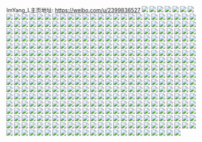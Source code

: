 ImYang_L主页地址: https://weibo.com/u/2399836527 
![](https://wx4.sinaimg.cn/mw2000/8f0a996fgy1h9052k92faj213u0tu7bb.jpg) 
![](https://wx4.sinaimg.cn/mw2000/8f0a996fgy1h9052ayyo0j20u0140dnw.jpg) 
![](https://wx4.sinaimg.cn/mw2000/8f0a996fgy1h90529smpyj21400u07a4.jpg) 
![](https://wx4.sinaimg.cn/mw2000/8f0a996fgy1h88ao5pq29j21400u0k0v.jpg) 
![](https://wx4.sinaimg.cn/mw2000/8f0a996fgy1h88ao5012tj213u0tu16w.jpg) 
![](https://wx4.sinaimg.cn/mw2000/8f0a996fgy1h88ao66exwj20tu13ujyz.jpg) 
![](https://wx4.sinaimg.cn/mw2000/8f0a996fgy1h88ao6vhqxj213u0tu7bd.jpg) 
![](https://wx4.sinaimg.cn/mw2000/8f0a996fgy1h88ao7cd59j213u0tudql.jpg) 
![](https://wx4.sinaimg.cn/mw2000/8f0a996fgy1h88ao7wmb7j213u0tutfv.jpg) 
![](https://wx4.sinaimg.cn/mw2000/8f0a996fly1h80g66e2hgj22c02c0kjn.jpg) 
![](https://wx4.sinaimg.cn/mw2000/8f0a996fly1h80g67iiqlj21s81c6h65.jpg) 
![](https://wx4.sinaimg.cn/mw2000/8f0a996fly1h80g67398kj22c02c0kjl.jpg) 
![](https://wx4.sinaimg.cn/mw2000/8f0a996fly1h80g69qwvej22c0340b2b.jpg) 
![](https://wx4.sinaimg.cn/mw2000/8f0a996fly1h80g64ebb4j21kw1kw7wh.jpg) 
![](https://wx4.sinaimg.cn/mw2000/8f0a996fly1h80g68nd27j23402c0u0z.jpg) 
![](https://wx4.sinaimg.cn/mw2000/8f0a996fly1h80g6a5im6j213u0tu44z.jpg) 
![](https://wx4.sinaimg.cn/mw2000/8f0a996fly1h80g658g4xj22c02c01kz.jpg) 
![](https://wx4.sinaimg.cn/mw2000/8f0a996fly1h80g63q7qij23402c01ky.jpg) 
![](https://wx4.sinaimg.cn/mw2000/8f0a996fly1h7puyuo7yej215o0rsgu7.jpg) 
![](https://wx4.sinaimg.cn/mw2000/8f0a996fgy1h6mg7sv7jjj20tu13ugru.jpg) 
![](https://wx4.sinaimg.cn/mw2000/8f0a996fgy1h6mg7vat7yj20u00u0q59.jpg) 
![](https://wx4.sinaimg.cn/mw2000/8f0a996fgy1h6mg7tv02mj213u0tun1r.jpg) 
![](https://wx4.sinaimg.cn/mw2000/8f0a996fgy1h6mg7wk6dgj213u0tu7e4.jpg) 
![](https://wx4.sinaimg.cn/mw2000/8f0a996fgy1h6mg7rvvqdj20u00u0447.jpg) 
![](https://wx4.sinaimg.cn/mw2000/8f0a996fgy1h6mg7xh0lxj21400u0ah1.jpg) 
![](https://wx4.sinaimg.cn/mw2000/8f0a996fgy1h6mg7ufv75j20u01sxgot.jpg) 
![](https://wx4.sinaimg.cn/mw2000/8f0a996fgy1h6mg7yg4vgj21400u07am.jpg) 
![](https://wx4.sinaimg.cn/mw2000/8f0a996fgy1h6mg7zh314j20u01sxq7m.jpg) 
![](https://wx4.sinaimg.cn/mw2000/8f0a996fly1h6axxq9xs9j225n288qv5.jpg) 
![](https://wx4.sinaimg.cn/mw2000/8f0a996fly1h6axxsymrlj20wi1yckbj.jpg) 
![](https://wx4.sinaimg.cn/mw2000/8f0a996fly1h6axxsc9lqj228u28u4qr.jpg) 
![](https://wx4.sinaimg.cn/mw2000/8f0a996fly1h61adesf61j22n31zbqv5.jpg) 
![](https://wx4.sinaimg.cn/mw2000/8f0a996fly1h5vzezlw0aj230x20tx6p.jpg) 
![](https://wx4.sinaimg.cn/mw2000/8f0a996fly1h5vzf2hk0vj20tu13u7ay.jpg) 
![](https://wx4.sinaimg.cn/mw2000/8f0a996fly1h5vzf4oj45j23402c07wi.jpg) 
![](https://wx4.sinaimg.cn/mw2000/8f0a996fly1h5vzeyj17oj23402c07wi.jpg) 
![](https://wx4.sinaimg.cn/mw2000/8f0a996fly1h5vzf211c4j228m298u10.jpg) 
![](https://wx4.sinaimg.cn/mw2000/8f0a996fly1h5vzf3mi1uj23402c07wj.jpg) 
![](https://wx4.sinaimg.cn/mw2000/8f0a996fly1h5l69uogv9j20sd183jzi.jpg) 
![](https://wx4.sinaimg.cn/mw2000/8f0a996fly1h5l69wjx98j23402c0e82.jpg) 
![](https://wx4.sinaimg.cn/mw2000/8f0a996fly1h5l69v3uy2j20zk1be14t.jpg) 
![](https://wx4.sinaimg.cn/mw2000/8f0a996fly1h5l69u7j0lj21o92q9b2a.jpg) 
![](https://wx4.sinaimg.cn/mw2000/8f0a996fly1h5bbs0pm8qj23402c04qq.jpg) 
![](https://wx4.sinaimg.cn/mw2000/8f0a996fly1h5bbrzai3jj23402c0npe.jpg) 
![](https://wx4.sinaimg.cn/mw2000/8f0a996fly1h5bbrwtai2j22nh27ynpf.jpg) 
![](https://wx4.sinaimg.cn/mw2000/8f0a996fly1h5bbrxuc7kj22c02c01ky.jpg) 
![](https://wx4.sinaimg.cn/mw2000/8f0a996fly1h4rizrsdtuj22c02c0e81.jpg) 
![](https://wx4.sinaimg.cn/mw2000/8f0a996fly1h4rizssp3yj22c02c0qv5.jpg) 
![](https://wx4.sinaimg.cn/mw2000/8f0a996fgy1h3aaipievpj20u00u0q7o.jpg) 
![](https://wx4.sinaimg.cn/mw2000/8f0a996fgy1h3aaiqrue4j21400u0tgr.jpg) 
![](https://wx4.sinaimg.cn/mw2000/8f0a996fgy1h3aaiod5zjj20u00u0gqd.jpg) 
![](https://wx4.sinaimg.cn/mw2000/8f0a996fgy1h2zeal5s2pj21400u0q91.jpg) 
![](https://wx4.sinaimg.cn/mw2000/8f0a996fgy1h2zeam5hycj21400u0ah3.jpg) 
![](https://wx4.sinaimg.cn/mw2000/8f0a996fgy1h2zeak52mnj20u00u0jvj.jpg) 
![](https://wx4.sinaimg.cn/mw2000/8f0a996fly1h1vl1sxwtgj23402c0hdv.jpg) 
![](https://wx4.sinaimg.cn/mw2000/8f0a996fly1h1vl1v7hnjj23402c01kz.jpg) 
![](https://wx4.sinaimg.cn/mw2000/8f0a996fly1h1vl1wnb89j23402c0hdu.jpg) 
![](https://wx4.sinaimg.cn/mw2000/8f0a996fly1h1vl1q7w39j22202qp7wj.jpg) 
![](https://wx4.sinaimg.cn/mw2000/8f0a996fly1h1vl1r1ch6j20u00u0n4v.jpg) 
![](https://wx4.sinaimg.cn/mw2000/8f0a996fly1h1vl1ntmm6j22c02rh000.jpg) 
![](https://wx4.sinaimg.cn/mw2000/8f0a996fly1h1vl1y2lnkj22xe272hdv.jpg) 
![](https://wx4.sinaimg.cn/mw2000/8f0a996fly1h1vl21hjglj23402c0x6q.jpg) 
![](https://wx4.sinaimg.cn/mw2000/8f0a996fly1h1vl1zpayvj23402c0x6p.jpg) 
![](https://wx4.sinaimg.cn/mw2000/8f0a996fgy1h1ta9ry3kjj21400u0gqw.jpg) 
![](https://wx4.sinaimg.cn/mw2000/8f0a996fgy1h1ta9pdja6j20u014owqh.jpg) 
![](https://wx4.sinaimg.cn/mw2000/8f0a996fgy1h1ta9qyx0ij20u014k137.jpg) 
![](https://wx4.sinaimg.cn/mw2000/8f0a996fgy1h1ta9sy1t8j21400u010v.jpg) 
![](https://wx4.sinaimg.cn/mw2000/8f0a996fgy1h1ta9nfchvj21410u0dmx.jpg) 
![](https://wx4.sinaimg.cn/mw2000/8f0a996fgy1h1ta9uesfbj21400u011p.jpg) 
![](https://wx4.sinaimg.cn/mw2000/8f0a996fly1h1okj9dx98j23402c07wj.jpg) 
![](https://wx4.sinaimg.cn/mw2000/8f0a996fly1h1okjd4d7kj21o01o0e82.jpg) 
![](https://wx4.sinaimg.cn/mw2000/8f0a996fly1h1okjalgktj213u0tu14h.jpg) 
![](https://wx4.sinaimg.cn/mw2000/8f0a996fly1h1bwdg27jvj22c02c0npd.jpg) 
![](https://wx4.sinaimg.cn/mw2000/8f0a996fly1h1bwdbrjkjj23402c0b2b.jpg) 
![](https://wx4.sinaimg.cn/mw2000/8f0a996fly1h1bwddif05j21o01o01ky.jpg) 
![](https://wx4.sinaimg.cn/mw2000/8f0a996fly1h1bwdeq4pzj22c02c0x6p.jpg) 
![](https://wx4.sinaimg.cn/mw2000/8f0a996fly1h1bwdh5brej21o01o0u0x.jpg) 
![](https://wx4.sinaimg.cn/mw2000/8f0a996fly1h1bwdi81pyj23402c0npd.jpg) 
![](https://wx4.sinaimg.cn/mw2000/8f0a996fly1h0nkntac5uj21w01w04qq.jpg) 
![](https://wx4.sinaimg.cn/mw2000/8f0a996fly1h0nknm20jaj22c0340hdv.jpg) 
![](https://wx4.sinaimg.cn/mw2000/8f0a996fly1h0nknmxihqj20xi0p4qfh.jpg) 
![](https://wx4.sinaimg.cn/mw2000/8f0a996fly1h0nknroqevj21w01w04qq.jpg) 
![](https://wx4.sinaimg.cn/mw2000/8f0a996fly1h0nknonw3uj21w01w0hdu.jpg) 
![](https://wx4.sinaimg.cn/mw2000/8f0a996fly1h0nknipheaj20tu0tutg7.jpg) 
![](https://wx4.sinaimg.cn/mw2000/8f0a996fly1h0nknjuc6bj20zg1ban90.jpg) 
![](https://wx4.sinaimg.cn/mw2000/8f0a996fly1h0nkns2kw2j21941947h7.jpg) 
![](https://wx4.sinaimg.cn/mw2000/8f0a996fly1h0nknuqnnlj22c02c01kz.jpg) 
![](https://wx4.sinaimg.cn/mw2000/8f0a996fgy1gzpo0sbtdnj20u00u0jxr.jpg) 
![](https://wx4.sinaimg.cn/mw2000/8f0a996fly1gxxhggir9kj21w01w0x6p.jpg) 
![](https://wx4.sinaimg.cn/mw2000/8f0a996fly1gxxhhrxvx9j20sm0smtmx.jpg) 
![](https://wx4.sinaimg.cn/mw2000/8f0a996fly1gxxhgs6kbfj219t13xqh0.jpg) 
![](https://wx4.sinaimg.cn/mw2000/8f0a996fly1gxxhhifpk6j213u0tuwrw.jpg) 
![](https://wx4.sinaimg.cn/mw2000/8f0a996fly1gxsntwyf4ij20n01ds1hb.jpg) 
![](https://wx4.sinaimg.cn/mw2000/8f0a996fly1gxsntxoc7nj20n01ds7nn.jpg) 
![](https://wx4.sinaimg.cn/mw2000/8f0a996fly1gxsntw0m3vj20n01ds1ic.jpg) 
![](https://wx4.sinaimg.cn/mw2000/8f0a996fly1gx3eqbg8jrj222h22h7wh.jpg) 
![](https://wx4.sinaimg.cn/mw2000/8f0a996fly1gx3eqev5u8j20wi1ycawe.jpg) 
![](https://wx4.sinaimg.cn/mw2000/8f0a996fly1gx3eqfk8g3j21hc0u0gx8.jpg) 
![](https://wx4.sinaimg.cn/mw2000/8f0a996fgy1gwfzc69lg5j23402c0b2b.jpg) 
![](https://wx4.sinaimg.cn/mw2000/8f0a996fgy1gwfzbwjamdj22c02c0npe.jpg) 
![](https://wx4.sinaimg.cn/mw2000/8f0a996fgy1gwfzbv792kj213u0tungc.jpg) 
![](https://wx4.sinaimg.cn/mw2000/8f0a996fgy1gwfzc0ki9jj23402c01l0.jpg) 
![](https://wx4.sinaimg.cn/mw2000/8f0a996fgy1gwfzc3hfhfj23402c0npg.jpg) 
![](https://wx4.sinaimg.cn/mw2000/8f0a996fgy1gwfzc1304ej20zg0zgzot.jpg) 
![](https://wx4.sinaimg.cn/mw2000/8f0a996fgy1gwfzbt1js1j22c02c07wi.jpg) 
![](https://wx4.sinaimg.cn/mw2000/8f0a996fgy1gwfzc7xzvrj21ri1rib29.jpg) 
![](https://wx4.sinaimg.cn/mw2000/8f0a996fgy1gwfzbybf2rj22c02c0x6p.jpg) 
![](https://wx4.sinaimg.cn/mw2000/8f0a996fly1gw18zftpmmj21400u043p.jpg) 
![](https://wx4.sinaimg.cn/mw2000/8f0a996fly1gw18zfcsywj20u00u0jwu.jpg) 
![](https://wx4.sinaimg.cn/mw2000/8f0a996fly1gw18zgf6p0j21400u0ahy.jpg) 
![](https://wx4.sinaimg.cn/mw2000/8f0a996fgy1gvzyy4pb8ej20u00u0gr6.jpg) 
![](https://wx4.sinaimg.cn/mw2000/8f0a996fgy1gvzyy5dbkwj20u00u07ac.jpg) 
![](https://wx4.sinaimg.cn/mw2000/8f0a996fgy1gvzyy612axj20u00u0gsu.jpg) 
![](https://wx4.sinaimg.cn/mw2000/8f0a996fgy1gvzyy418qaj20u00u0afr.jpg) 
![](https://wx4.sinaimg.cn/mw2000/8f0a996fgy1gvt2j6khqlj21w01w0b2a.jpg) 
![](https://wx4.sinaimg.cn/mw2000/8f0a996fgy1gvt2j5p6auj21w01w0u0y.jpg) 
![](https://wx4.sinaimg.cn/mw2000/8f0a996fgy1gvt2j77359j21iv1iv7wh.jpg) 
![](https://wx4.sinaimg.cn/mw2000/002Cpt6Lgy1gvkw7icub0j61o01o0b2902.jpg) 
![](https://wx4.sinaimg.cn/mw2000/002Cpt6Lgy1gvkw7gmf9mj60u00u4dh402.jpg) 
![](https://wx4.sinaimg.cn/mw2000/002Cpt6Lgy1gut1c6x0u0j60u00u0ae802.jpg) 
![](https://wx4.sinaimg.cn/mw2000/8f0a996fly1gq5fknz1m3j21hc0u0155.jpg) 
![](https://wx4.sinaimg.cn/mw2000/8f0a996fly1gq5fkmnw7kj21400u00y9.jpg) 
![](https://wx4.sinaimg.cn/mw2000/8f0a996fly1gq5fkphu1mj21400u0n8c.jpg) 
![](https://wx4.sinaimg.cn/mw2000/8f0a996fly1gq5fkswfh5j20u00u011s.jpg) 
![](https://wx4.sinaimg.cn/mw2000/8f0a996fly1gq5fkroelyj20u00u0qej.jpg) 
![](https://wx4.sinaimg.cn/mw2000/8f0a996fly1gq5fkqypomj20u00u0wnf.jpg) 
![](https://wx4.sinaimg.cn/mw2000/8f0a996fly1gq5fkqag42j21400u0ake.jpg) 
![](https://wx4.sinaimg.cn/mw2000/8f0a996fly1gq5fksg2tmj20u0140h29.jpg) 
![](https://wx4.sinaimg.cn/mw2000/8f0a996fly1gq5fkua7wkj21400u0tec.jpg) 
![](https://wx4.sinaimg.cn/mw2000/8f0a996fgy1gpn2y26yzwj20u01401ar.jpg) 
![](https://wx4.sinaimg.cn/mw2000/8f0a996fgy1gpn2y03yz9j20n00l1tax.jpg) 
![](https://wx4.sinaimg.cn/mw2000/8f0a996fgy1gpn2y4mb79j20u0140wyl.jpg) 
![](https://wx4.sinaimg.cn/mw2000/8f0a996fgy1gpg3kjsxmkj21400u0n7d.jpg) 
![](https://wx4.sinaimg.cn/mw2000/8f0a996fgy1gpg3lnlakij20u00u0n5u.jpg) 
![](https://wx4.sinaimg.cn/mw2000/8f0a996fgy1gpg3lo7l4kj20u00u0dop.jpg) 
![](https://wx4.sinaimg.cn/mw2000/8f0a996fgy1gpg3lp1eh3j20u00u0n6c.jpg) 
![](https://wx4.sinaimg.cn/mw2000/8f0a996fgy1gpg3lqidk4j20n007sglv.jpg) 
![](https://wx4.sinaimg.cn/mw2000/8f0a996fgy1gpg3lrssr5j20u00u013j.jpg) 
![](https://wx4.sinaimg.cn/mw2000/8f0a996fgy1gpg3lpvek4j21400u0nbi.jpg) 
![](https://wx4.sinaimg.cn/mw2000/8f0a996fgy1gpg3lt5munj20u00u0484.jpg) 
![](https://wx4.sinaimg.cn/mw2000/8f0a996fgy1gpg3lsi1tnj21400u0aih.jpg) 
![](https://wx4.sinaimg.cn/mw2000/8f0a996fly1go5wb36qssj20u00u046v.jpg) 
![](https://wx4.sinaimg.cn/mw2000/8f0a996fly1go5wb6f004j20u00u011u.jpg) 
![](https://wx4.sinaimg.cn/mw2000/8f0a996fly1go5wbaosguj20u00u0134.jpg) 
![](https://wx4.sinaimg.cn/mw2000/8f0a996fly1go5wb7bftnj20u0140th4.jpg) 
![](https://wx4.sinaimg.cn/mw2000/8f0a996fly1go5wbb6wf9j20n01dsjve.jpg) 
![](https://wx4.sinaimg.cn/mw2000/8f0a996fly1go5wb7yfklj20u00u0qcq.jpg) 
![](https://wx4.sinaimg.cn/mw2000/8f0a996fly1go5wb9ybnfj20u00u047y.jpg) 
![](https://wx4.sinaimg.cn/mw2000/8f0a996fly1go5wb4tnyqj20u00u0n2k.jpg) 
![](https://wx4.sinaimg.cn/mw2000/8f0a996fly1go5wb8o07wj20u00u0ako.jpg) 
![](https://wx4.sinaimg.cn/mw2000/8f0a996fgy1gnokj5njvej20u00u0wmj.jpg) 
![](https://wx4.sinaimg.cn/mw2000/8f0a996fgy1gnokj6p6i3j20u00u079j.jpg) 
![](https://wx4.sinaimg.cn/mw2000/8f0a996fgy1gnokj64woij20u00u0gu1.jpg) 
![](https://wx4.sinaimg.cn/mw2000/8f0a996fgy1gnokj4xlcaj20u00u0dlc.jpg) 
![](https://wx4.sinaimg.cn/mw2000/8f0a996fly1gn6mhfgj4pj2280190npd.jpg) 
![](https://wx4.sinaimg.cn/mw2000/8f0a996fly1gn6mhjs7hgj23gg56o4qx.jpg) 
![](https://wx4.sinaimg.cn/mw2000/8f0a996fly1gn6mhl0lghj21o01o0kjl.jpg) 
![](https://wx4.sinaimg.cn/mw2000/8f0a996fly1gn6mhga8fcj21o01o0b29.jpg) 
![](https://wx4.sinaimg.cn/mw2000/8f0a996fly1gn6mhh2fc6j21w01w0x6p.jpg) 
![](https://wx4.sinaimg.cn/mw2000/8f0a996fly1gn6midye5zj21o01o0e81.jpg) 
![](https://wx4.sinaimg.cn/mw2000/8f0a996fly1gmivbttik7j20u00u0489.jpg) 
![](https://wx4.sinaimg.cn/mw2000/8f0a996fly1gmivbweyxzj20u00u0wm5.jpg) 
![](https://wx4.sinaimg.cn/mw2000/8f0a996fly1gmivbt8ju8j20u00u0tey.jpg) 
![](https://wx4.sinaimg.cn/mw2000/8f0a996fly1gmivbv39mxj20u00u07do.jpg) 
![](https://wx4.sinaimg.cn/mw2000/8f0a996fly1gmfexpgp1kj20u00u07bh.jpg) 
![](https://wx4.sinaimg.cn/mw2000/8f0a996fly1gmfextzzpnj20u013kwl1.jpg) 
![](https://wx4.sinaimg.cn/mw2000/8f0a996fly1gmfexupln4j20yi0c540o.jpg) 
![](https://wx4.sinaimg.cn/mw2000/8f0a996fly1gmfexsv851j20u00u0476.jpg) 
![](https://wx4.sinaimg.cn/mw2000/8f0a996fly1gmfexr12r1j20n01dsn1d.jpg) 
![](https://wx4.sinaimg.cn/mw2000/8f0a996fly1gmfexqkvegj20mz0po76g.jpg) 
![](https://wx4.sinaimg.cn/mw2000/8f0a996fly1gmfexrr1ufj20u00u0qcs.jpg) 
![](https://wx4.sinaimg.cn/mw2000/8f0a996fly1gmfexow7ubj210i0u0dl2.jpg) 
![](https://wx4.sinaimg.cn/mw2000/8f0a996fly1gmfexq72etj20u00u0k10.jpg) 
![](https://wx4.sinaimg.cn/mw2000/8f0a996fgy1gllyoql1idj21o01o0hdt.jpg) 
![](https://wx4.sinaimg.cn/mw2000/8f0a996fgy1gllyot5lm3j23402c0kjl.jpg) 
![](https://wx4.sinaimg.cn/mw2000/8f0a996fgy1gllyorkpmoj21o01o0kjl.jpg) 
![](https://wx4.sinaimg.cn/mw2000/8f0a996fgy1gllyox007qj23402c04qq.jpg) 
![](https://wx4.sinaimg.cn/mw2000/8f0a996fgy1gllyop3tdvj23402c07wj.jpg) 
![](https://wx4.sinaimg.cn/mw2000/8f0a996fgy1gllyov6a99j22c0340e81.jpg) 
![](https://wx4.sinaimg.cn/mw2000/8f0a996fgy1gkyazpjlh8j20u00u014m.jpg) 
![](https://wx4.sinaimg.cn/mw2000/8f0a996fgy1gkyazmwm57j20n01ds428.jpg) 
![](https://wx4.sinaimg.cn/mw2000/8f0a996fgy1gkyazrl15aj20u00u0n5a.jpg) 
![](https://wx4.sinaimg.cn/mw2000/8f0a996fgy1gkt33l0wxcj23402c0hdt.jpg) 
![](https://wx4.sinaimg.cn/mw2000/8f0a996fgy1gjfuhrcdifj21w01w0b2a.jpg) 
![](https://wx4.sinaimg.cn/mw2000/8f0a996fgy1gjfuhy4m6mj21w01w0kjl.jpg) 
![](https://wx4.sinaimg.cn/mw2000/8f0a996fgy1gjfuhtws0yj21w01w04qq.jpg) 
![](https://wx4.sinaimg.cn/mw2000/8f0a996fgy1gjfuhvfftgj21o01o0x6p.jpg) 
![](https://wx4.sinaimg.cn/mw2000/8f0a996fgy1gjfui3zkd5j20m80m8gm2.jpg) 
![](https://wx4.sinaimg.cn/mw2000/8f0a996fgy1gjfuhwvxadj21o01o0x6p.jpg) 
![](https://wx4.sinaimg.cn/mw2000/8f0a996fgy1gjfuhp8bp5j22c02c01kz.jpg) 
![](https://wx4.sinaimg.cn/mw2000/8f0a996fgy1gjfuhzt6s1j22c0340hdu.jpg) 
![](https://wx4.sinaimg.cn/mw2000/8f0a996fgy1gjfui299gzj23402c0hdu.jpg) 
![](https://wx4.sinaimg.cn/mw2000/8f0a996fgy1gjbfe5qqh8j21w01kn4qq.jpg) 
![](https://wx4.sinaimg.cn/mw2000/8f0a996fgy1gjbfedm5c2j22bv2bv1ky.jpg) 
![](https://wx4.sinaimg.cn/mw2000/8f0a996fgy1gjbfe94k4oj21w01w0b2a.jpg) 
![](https://wx4.sinaimg.cn/mw2000/8f0a996fgy1gjbfe7nnxpj21w01w04qq.jpg) 
![](https://wx4.sinaimg.cn/mw2000/8f0a996fgy1gjbfec3gwaj23402c0kjm.jpg) 
![](https://wx4.sinaimg.cn/mw2000/8f0a996fgy1gjbfeajzf4j21w01w0npe.jpg) 
![](https://wx4.sinaimg.cn/mw2000/8f0a996fgy1giqjvea9wrj20u00u0wko.jpg) 
![](https://wx4.sinaimg.cn/mw2000/8f0a996fgy1giqjuben42j20u0140gvf.jpg) 
![](https://wx4.sinaimg.cn/mw2000/8f0a996fgy1giqjuaw2coj20u013zk4t.jpg) 
![](https://wx4.sinaimg.cn/mw2000/8f0a996fgy1giqjuc5em7j20u0140tn4.jpg) 
![](https://wx4.sinaimg.cn/mw2000/8f0a996fgy1giqjueujfoj20u010un39.jpg) 
![](https://wx4.sinaimg.cn/mw2000/8f0a996fgy1giqju9oxooj21400u07hi.jpg) 
![](https://wx4.sinaimg.cn/mw2000/8f0a996fgy1giqjudvjj5j20u00u0wm0.jpg) 
![](https://wx4.sinaimg.cn/mw2000/8f0a996fgy1giqjucnppij21400u0k8w.jpg) 
![](https://wx4.sinaimg.cn/mw2000/8f0a996fgy1giqjueew9oj20u00u0n44.jpg) 
![](https://wx4.sinaimg.cn/mw2000/8f0a996fgy1gi3ho4ufn6j20u014ak2m.jpg) 
![](https://wx4.sinaimg.cn/mw2000/8f0a996fgy1gi3ho6fq0kj20j60iygo0.jpg) 
![](https://wx4.sinaimg.cn/mw2000/8f0a996fgy1gi3ho5nv6jj20u00u0n50.jpg) 
![](https://wx4.sinaimg.cn/mw2000/8f0a996fgy1ghrxz5ym86j20u00u0drl.jpg) 
![](https://wx4.sinaimg.cn/mw2000/8f0a996fgy1ghrxyyd0yrj20j60icgml.jpg) 
![](https://wx4.sinaimg.cn/mw2000/8f0a996fgy1ghrxz6qm6ej20u00u0wpm.jpg) 
![](https://wx4.sinaimg.cn/mw2000/8f0a996fgy1ghji7rwqbhj20u01hcgqr.jpg) 
![](https://wx4.sinaimg.cn/mw2000/8f0a996fgy1ghjhzfozu1j21400u0na5.jpg) 
![](https://wx4.sinaimg.cn/mw2000/8f0a996fgy1ghjhze5j7oj20u00u0qcz.jpg) 
![](https://wx4.sinaimg.cn/mw2000/8f0a996fgy1ghji7qrblyj20u00u048v.jpg) 
![](https://wx4.sinaimg.cn/mw2000/8f0a996fgy1ghh8quqvd0j20n014gdky.jpg) 
![](https://wx4.sinaimg.cn/mw2000/8f0a996fgy1ghh8qw87s3j20u00u0ajt.jpg) 
![](https://wx4.sinaimg.cn/mw2000/8f0a996fly1ghcduc2fioj20y40j7aam.jpg) 
![](https://wx4.sinaimg.cn/mw2000/8f0a996fly1ghcducfpkkj20u0140jzx.jpg) 
![](https://wx4.sinaimg.cn/mw2000/8f0a996fly1ghcdv0dlv1j21400u0gub.jpg) 
![](https://wx4.sinaimg.cn/mw2000/8f0a996fly1ghcdudilg5j20u0140x1y.jpg) 
![](https://wx4.sinaimg.cn/mw2000/8f0a996fly1ghcdue0t5yj20u0140443.jpg) 
![](https://wx4.sinaimg.cn/mw2000/8f0a996fly1ghcdubmebfj20u0140kc0.jpg) 
![](https://wx4.sinaimg.cn/mw2000/8f0a996fly1ghcduenv1ej20u00u0wkj.jpg) 
![](https://wx4.sinaimg.cn/mw2000/8f0a996fly1ghcdug6e2qj21400u0k6o.jpg) 
![](https://wx4.sinaimg.cn/mw2000/8f0a996fly1ghcdwxcbwbj20u0140tiu.jpg) 
![](https://wx4.sinaimg.cn/mw2000/8f0a996fgy1gh7z6apqqfj20u00u012x.jpg) 
![](https://wx4.sinaimg.cn/mw2000/8f0a996fgy1gh7z69x8b4j20u00u07b9.jpg) 
![](https://wx4.sinaimg.cn/mw2000/8f0a996fgy1gh7z6ce7anj20u00u0k0o.jpg) 
![](https://wx4.sinaimg.cn/mw2000/8f0a996fgy1gh7zh5gerxj20u00u0n60.jpg) 
![](https://wx4.sinaimg.cn/mw2000/8f0a996fgy1gh7zh6rglxj21ds0n0wht.jpg) 
![](https://wx4.sinaimg.cn/mw2000/8f0a996fgy1gh7zh66vnjj20u00u0n3s.jpg) 
![](https://wx4.sinaimg.cn/mw2000/8f0a996fgy1gh7zimf1blj20u00u0gv1.jpg) 
![](https://wx4.sinaimg.cn/mw2000/8f0a996fgy1gh7zh7gyk9j20s50s5wm6.jpg) 
![](https://wx4.sinaimg.cn/mw2000/8f0a996fgy1gh7z6bqot3j20u00u0n7j.jpg) 
![](https://wx4.sinaimg.cn/mw2000/8f0a996fgy1gh36je5mhej20u00u07bp.jpg) 
![](https://wx4.sinaimg.cn/mw2000/8f0a996fgy1gh36jaohssj20u0140grm.jpg) 
![](https://wx4.sinaimg.cn/mw2000/8f0a996fgy1gh36jf3fy0j20u00u0q89.jpg) 
![](https://wx4.sinaimg.cn/mw2000/8f0a996fgy1gh36jcs4x4j20u0140wr1.jpg) 
![](https://wx4.sinaimg.cn/mw2000/8f0a996fgy1gh36jb8o2qj21400u0wih.jpg) 
![](https://wx4.sinaimg.cn/mw2000/8f0a996fgy1gh36j7dl7wj20u0140al2.jpg) 
![](https://wx4.sinaimg.cn/mw2000/8f0a996fgy1gh36j8rkosj20u0140wr6.jpg) 
![](https://wx4.sinaimg.cn/mw2000/8f0a996fgy1gh36jg231kj20u0140qbk.jpg) 
![](https://wx4.sinaimg.cn/mw2000/8f0a996fgy1gh36j9oyx6j20u00u0tiv.jpg) 
![](https://wx4.sinaimg.cn/mw2000/8f0a996fgy1ggweaq1a0vj20ju0je3yl.jpg) 
![](https://wx4.sinaimg.cn/mw2000/8f0a996fgy1ggpm2dhj4fj20j60ie0sw.jpg) 
![](https://wx4.sinaimg.cn/mw2000/8f0a996fgy1gg99b7v1klj21400u0gxf.jpg) 
![](https://wx4.sinaimg.cn/mw2000/8f0a996fgy1gg99bb3chkj20u00u0doj.jpg) 
![](https://wx4.sinaimg.cn/mw2000/8f0a996fgy1gg99bcel1kj21400u0n4o.jpg) 
![](https://wx4.sinaimg.cn/mw2000/8f0a996fgy1gg99bioviaj20u00u0wn3.jpg) 
![](https://wx4.sinaimg.cn/mw2000/8f0a996fgy1gg99b9m0ijj20u013ytkt.jpg) 
![](https://wx4.sinaimg.cn/mw2000/8f0a996fgy1gg99bh6mqvj20u00u010s.jpg) 
![](https://wx4.sinaimg.cn/mw2000/8f0a996fgy1gg5w2d27swj20u00u0dmy.jpg) 
![](https://wx4.sinaimg.cn/mw2000/8f0a996fgy1gg5w21vfglj21hc0u0tle.jpg) 
![](https://wx4.sinaimg.cn/mw2000/8f0a996fgy1gg5w26tmlhj20u00u0k29.jpg) 
![](https://wx4.sinaimg.cn/mw2000/8f0a996fgy1gg5w28vdkmj21400u0k4a.jpg) 
![](https://wx4.sinaimg.cn/mw2000/8f0a996fgy1gg5w23j5jxj20u00u0dpd.jpg) 
![](https://wx4.sinaimg.cn/mw2000/8f0a996fgy1gg5w2aeu66j21400u0gwl.jpg) 
![](https://wx4.sinaimg.cn/mw2000/8f0a996fgy1gg5w255sguj20u00u0ane.jpg) 
![](https://wx4.sinaimg.cn/mw2000/8f0a996fgy1gg5w2bulonj20u00uw474.jpg) 
![](https://wx4.sinaimg.cn/mw2000/8f0a996fgy1gg5w2evqcaj20u0140tpp.jpg) 
![](https://wx4.sinaimg.cn/mw2000/8f0a996fgy1gej10f0jbkj20n00n040j.jpg) 
![](https://wx4.sinaimg.cn/mw2000/8f0a996fgy1gej10ctcxjj20u00u0k1c.jpg) 
![](https://wx4.sinaimg.cn/mw2000/8f0a996fgy1gej10ovflgj21400u014p.jpg) 
![](https://wx4.sinaimg.cn/mw2000/8f0a996fgy1gej10vc627j20u00u0gy0.jpg) 
![](https://wx4.sinaimg.cn/mw2000/8f0a996fgy1gej10h6tdaj20rs0rs0ui.jpg) 
![](https://wx4.sinaimg.cn/mw2000/8f0a996fgy1gej11wo658j21400u0dpq.jpg) 
![](https://wx4.sinaimg.cn/mw2000/8f0a996fgy1gej1190sphj20u00u048q.jpg) 
![](https://wx4.sinaimg.cn/mw2000/8f0a996fgy1gej11351g0j20u0140naz.jpg) 
![](https://wx4.sinaimg.cn/mw2000/8f0a996fgy1gej11pe8mpj20u00u0akc.jpg) 
![](https://wx4.sinaimg.cn/mw2000/8f0a996fgy1geax1cjb6yj20u00u011j.jpg) 
![](https://wx4.sinaimg.cn/mw2000/8f0a996fgy1geax1dzf3tj20u00u0gvx.jpg) 
![](https://wx4.sinaimg.cn/mw2000/8f0a996fgy1geax1jdljoj20u00u0gsm.jpg) 
![](https://wx4.sinaimg.cn/mw2000/8f0a996fgy1geax1ewrkwj20u00u042t.jpg) 
![](https://wx4.sinaimg.cn/mw2000/8f0a996fgy1geax1htjgnj20u014o13l.jpg) 
![](https://wx4.sinaimg.cn/mw2000/8f0a996fgy1geax1fsvvcj20u00u0ail.jpg) 
![](https://wx4.sinaimg.cn/mw2000/8f0a996fgy1gdz2y70rjkj20u00u0th8.jpg) 
![](https://wx4.sinaimg.cn/mw2000/8f0a996fgy1gdz2y83mngj20u00u07do.jpg) 
![](https://wx4.sinaimg.cn/mw2000/8f0a996fgy1gdz2y97x5jj20u00u0q86.jpg) 
![](https://wx4.sinaimg.cn/mw2000/8f0a996fgy1gdz2y8rjyrj20u00u0q9i.jpg) 
![](https://wx4.sinaimg.cn/mw2000/8f0a996fgy1gdtn9tx2koj20u00u07fl.jpg) 
![](https://wx4.sinaimg.cn/mw2000/8f0a996fgy1gdsgajyfutj21o01o0qv5.jpg) 
![](https://wx4.sinaimg.cn/mw2000/8f0a996fgy1gdsgaialx4j21o01o0npd.jpg) 
![](https://wx4.sinaimg.cn/mw2000/8f0a996fgy1gdr9rkqw1oj20u01407io.jpg) 
![](https://wx4.sinaimg.cn/mw2000/8f0a996fgy1gdr9rmgdjkj20u01407ig.jpg) 
![](https://wx4.sinaimg.cn/mw2000/8f0a996fgy1gdr9rsczhhj21o01o07wi.jpg) 
![](https://wx4.sinaimg.cn/mw2000/8f0a996fgy1gdr9rwexzjj21e41e41kx.jpg) 
![](https://wx4.sinaimg.cn/mw2000/8f0a996fgy1gdcb2uhv4sj21zk2hub2a.jpg) 
![](https://wx4.sinaimg.cn/mw2000/8f0a996fgy1gdcb3bejgpj22c02c0e82.jpg) 
![](https://wx4.sinaimg.cn/mw2000/8f0a996fgy1gdcb32q3avj21w01w07wj.jpg) 
![](https://wx4.sinaimg.cn/mw2000/8f0a996fgy1gdcb3cpb1hj20u01hc7fx.jpg) 
![](https://wx4.sinaimg.cn/mw2000/8f0a996fgy1gdcb46q8qej21o01o04qq.jpg) 
![](https://wx4.sinaimg.cn/mw2000/8f0a996fgy1gdcb3zyuxbj22bv2bvhdv.jpg) 
![](https://wx4.sinaimg.cn/mw2000/8f0a996fgy1gdcb3q2ty6j22c02c0e83.jpg) 
![](https://wx4.sinaimg.cn/mw2000/8f0a996fgy1gdcb3t7tmmj21w01w0b2a.jpg) 
![](https://wx4.sinaimg.cn/mw2000/8f0a996fgy1gdcb2jncsgj23402c04qs.jpg) 
![](https://wx4.sinaimg.cn/mw2000/8f0a996fgy1g9xqmgwkh3j21o01o07wi.jpg) 
![](https://wx4.sinaimg.cn/mw2000/8f0a996fgy1g9xqmj9n8gj22c02c0e83.jpg) 
![](https://wx4.sinaimg.cn/mw2000/8f0a996fgy1g9xqmkd8qej21o01o0qv5.jpg) 
![](https://wx4.sinaimg.cn/mw2000/8f0a996fgy1g9xqmpnopaj22c0340kjr.jpg) 
![](https://wx4.sinaimg.cn/mw2000/8f0a996fgy1g9xqmm3kizj22c0340e83.jpg) 
![](https://wx4.sinaimg.cn/mw2000/8f0a996fgy1g9xqmfdd3sj21o02807wi.jpg) 
![](https://wx4.sinaimg.cn/mw2000/8f0a996fly1g8qyip7ubxj218g0tnn65.jpg) 
![](https://wx4.sinaimg.cn/mw2000/8f0a996fly1g8qyinohbkj218g0tnnb1.jpg) 
![](https://wx4.sinaimg.cn/mw2000/8f0a996fly1g8qyiqrjskj218g0tnaqb.jpg) 
![](https://wx4.sinaimg.cn/mw2000/8f0a996fly1g8qyilz7phj20u00zfdld.jpg) 
![](https://wx4.sinaimg.cn/mw2000/8f0a996fgy1g8d0a7xk9aj20ef0d5wgd.jpg) 
![](https://wx4.sinaimg.cn/mw2000/8f0a996fgy1g8d0aab3q9j22c02c07wh.jpg) 
![](https://wx4.sinaimg.cn/mw2000/8f0a996fgy1g8d0a86lp4j20yi0es0uu.jpg) 
![](https://wx4.sinaimg.cn/mw2000/8f0a996fgy1g8d0a5ffdtj21sc1sce81.jpg) 
![](https://wx4.sinaimg.cn/mw2000/8f0a996fgy1g8d0abvv8tj22c02c0x6p.jpg) 
![](https://wx4.sinaimg.cn/mw2000/8f0a996fgy1g8d0a6hwqrj21sc1sc4qp.jpg) 
![](https://wx4.sinaimg.cn/mw2000/8f0a996fgy1g8d0a79svtj21sc1scqv5.jpg) 
![](https://wx4.sinaimg.cn/mw2000/8f0a996fgy1g8d0a8k5dkj20nt0de4cf.jpg) 
![](https://wx4.sinaimg.cn/mw2000/8f0a996fgy1g8d0acfucbj21400u04ae.jpg) 
![](https://wx4.sinaimg.cn/mw2000/8f0a996fgy1g7ebumrjufj22c02c0kjl.jpg) 
![](https://wx4.sinaimg.cn/mw2000/8f0a996fgy1g7ebuoc7okj20yi1pcb29.jpg) 
![](https://wx4.sinaimg.cn/mw2000/8f0a996fgy1g7ebup2heuj20yi1pcx0z.jpg) 
![](https://wx4.sinaimg.cn/mw2000/8f0a996fgy1g7ebupi61rj20j60j6jto.jpg) 
![](https://wx4.sinaimg.cn/mw2000/8f0a996fly1g5nwbti6ttj21sc2dsqv5.jpg) 
![](https://wx4.sinaimg.cn/mw2000/8f0a996fly1g5nwbwqmt5j22c02c07wh.jpg) 
![](https://wx4.sinaimg.cn/mw2000/8f0a996fly1g4roxccnm0j21ji0v9tis.jpg) 
![](https://wx4.sinaimg.cn/mw2000/8f0a996fly1g4roxhboc4j22ao2aokjl.jpg) 
![](https://wx4.sinaimg.cn/mw2000/8f0a996fly1g4roxuz1r6j22c02c04qq.jpg) 
![](https://wx4.sinaimg.cn/mw2000/8f0a996fly1g4roxzhapuj22c02c0qv5.jpg) 
![](https://wx4.sinaimg.cn/mw2000/8f0a996fly1g4royii3iuj21w01w0qv5.jpg) 
![](https://wx4.sinaimg.cn/mw2000/8f0a996fly1g4roy27yxaj22c02c0qev.jpg) 
![](https://wx4.sinaimg.cn/mw2000/8f0a996fly1g4roy9men6j21sc1scnpd.jpg) 
![](https://wx4.sinaimg.cn/mw2000/8f0a996fly1g4roxayt47j22c02c0x6p.jpg) 
![](https://wx4.sinaimg.cn/mw2000/8f0a996fly1g4royrotlyj22c02c04qq.jpg) 
![](https://wx4.sinaimg.cn/mw2000/8f0a996fly1g2pnkgz9hxj21w02iox6p.jpg) 
![](https://wx4.sinaimg.cn/mw2000/8f0a996fly1g2pnkfreqsj21z41hfe81.jpg) 
![](https://wx4.sinaimg.cn/mw2000/8f0a996fly1g2pnkjdft6j22c02c0npe.jpg) 
![](https://wx4.sinaimg.cn/mw2000/8f0a996fly1g210k9pqpnj21o01o0b29.jpg) 
![](https://wx4.sinaimg.cn/mw2000/8f0a996fly1g210k3wlppj23402c04j3.jpg) 
![](https://wx4.sinaimg.cn/mw2000/8f0a996fly1g210kmnrh1j21o01o01kz.jpg) 
![](https://wx4.sinaimg.cn/mw2000/8f0a996fly1g210kfcta4j23402c0npe.jpg) 
![](https://wx4.sinaimg.cn/mw2000/8f0a996fly1g210kir9pgj21o01o0e82.jpg) 
![](https://wx4.sinaimg.cn/mw2000/8f0a996fly1g210krwcogj23402c0e84.jpg) 
![](https://wx4.sinaimg.cn/mw2000/8f0a996fly1g1xtzpc7odj226k26kb29.jpg) 
![](https://wx4.sinaimg.cn/mw2000/8f0a996fly1g1xtzqqntcj20mx14q0xb.jpg) 
![](https://wx4.sinaimg.cn/mw2000/8f0a996fly1g1xu027qldj21o01o0kjl.jpg) 
![](https://wx4.sinaimg.cn/mw2000/8f0a996fly1g1xu03vhipj20v91jkjuc.jpg) 
![](https://wx4.sinaimg.cn/mw2000/8f0a996fly1g1xtzs5ndvj20v91jkn1s.jpg) 
![](https://wx4.sinaimg.cn/mw2000/8f0a996fly1g1xu04tmmtj20j60w3q5d.jpg) 
![](https://wx4.sinaimg.cn/mw2000/8f0a996fly1fzaoaxyfr5j21o01o0npd.jpg) 
![](https://wx4.sinaimg.cn/mw2000/8f0a996fly1fzaoalvaazj21o01o04qq.jpg) 
![](https://wx4.sinaimg.cn/mw2000/8f0a996fly1fzaob8j5ujj21o01o0e81.jpg) 
![](https://wx4.sinaimg.cn/mw2000/8f0a996fly1fzaobze0sgj21o01o07wh.jpg) 
![](https://wx4.sinaimg.cn/mw2000/8f0a996fly1fzaocjrhxej22c02c01kz.jpg) 
![](https://wx4.sinaimg.cn/mw2000/8f0a996fly1fzaocwpx33j21o01o0u0x.jpg) 
![](https://wx4.sinaimg.cn/mw2000/8f0a996fly1fzaobj1vm4j21o01o0hdt.jpg) 
![](https://wx4.sinaimg.cn/mw2000/8f0a996fly1fzaobs7m6kj21hc1hcb29.jpg) 
![](https://wx4.sinaimg.cn/mw2000/8f0a996fly1fzaod93hkxj21o01o0qv5.jpg) 
![](https://wx4.sinaimg.cn/mw2000/8f0a996fgy1fy53kjk73ej22c02c0b2a.jpg) 
![](https://wx4.sinaimg.cn/mw2000/8f0a996fgy1fy53kfql7dj20ku170wjj.jpg) 
![](https://wx4.sinaimg.cn/mw2000/8f0a996fgy1fy21xiw7r7j21o01o0npf.jpg) 
![](https://wx4.sinaimg.cn/mw2000/8f0a996fgy1fwtsvc3w9vj22c02c04pm.jpg) 
![](https://wx4.sinaimg.cn/mw2000/8f0a996fgy1fwtsve1w16j22c02c0tz7.jpg) 
![](https://wx4.sinaimg.cn/mw2000/8f0a996fgy1fwtsvf5x7lj20yi1pcqnx.jpg) 
![](https://wx4.sinaimg.cn/mw2000/8f0a996fgy1fw88e60r81j21v52bwazx.jpg) 
![](https://wx4.sinaimg.cn/mw2000/8f0a996fgy1fw88da0kmhj20u011ijxp.jpg) 
![](https://wx4.sinaimg.cn/mw2000/8f0a996fgy1fw88e8ud3ij21vz2cy1kx.jpg) 
![](https://wx4.sinaimg.cn/mw2000/8f0a996fgy1fw88ee42jcj21tb2iob2f.jpg) 
![](https://wx4.sinaimg.cn/mw2000/8f0a996fgy1fw88eiu2c8j23402c0e81.jpg) 
![](https://wx4.sinaimg.cn/mw2000/8f0a996fgy1fw88eu7aupj22c0340b29.jpg) 
![](https://wx4.sinaimg.cn/mw2000/8f0a996fgy1fw88g5gdzdj22c02c07wh.jpg) 
![](https://wx4.sinaimg.cn/mw2000/8f0a996fgy1fw88g1neifj21sg2dse86.jpg) 
![](https://wx4.sinaimg.cn/mw2000/8f0a996fgy1fw88eqahbpj22c03407wh.jpg) 
![](https://wx4.sinaimg.cn/mw2000/8f0a996fgy1fw3j469mduj21kw1kwx3v.jpg) 
![](https://wx4.sinaimg.cn/mw2000/8f0a996fgy1fuxbdzlxsgj22c02c0b2a.jpg) 
![](https://wx4.sinaimg.cn/mw2000/8f0a996fgy1fuxbe8gtqdj22c02c0b2b.jpg) 
![](https://wx4.sinaimg.cn/mw2000/8f0a996fgy1fuxbebm4aej22c02c0b2a.jpg) 
![](https://wx4.sinaimg.cn/mw2000/8f0a996fgy1fuxbeiitbpj20u00gvwgw.jpg) 
![](https://wx4.sinaimg.cn/mw2000/8f0a996fgy1fuxbeivruoj20ng0ngwgd.jpg) 
![](https://wx4.sinaimg.cn/mw2000/8f0a996fgy1fuxbei6kasj21kw1kwu0q.jpg) 
![](https://wx4.sinaimg.cn/mw2000/8f0a996fgy1fuxbegw5doj21hf1z4b29.jpg) 
![](https://wx4.sinaimg.cn/mw2000/8f0a996fgy1fuxbeeinhaj215o15mkjm.jpg) 
![](https://wx4.sinaimg.cn/mw2000/8f0a996fgy1fuxbe2hgzrj21sg1sgb29.jpg) 
![](https://wx4.sinaimg.cn/mw2000/8f0a996fgy1fpn73p4z6wj20qo0qo44o.jpg) 
![](https://wx4.sinaimg.cn/mw2000/8f0a996fgy1fpn73r1zylj20qo0qoq64.jpg) 
![](https://wx4.sinaimg.cn/mw2000/8f0a996fgy1fpn73notw9j20qo0qoag8.jpg) 
![](https://wx4.sinaimg.cn/mw2000/8f0a996fgy1fpn73ogbkyj20qo0qogs6.jpg) 
![](https://wx4.sinaimg.cn/mw2000/8f0a996fgy1fpn73ro6t4j20qo0qoaf5.jpg) 
![](https://wx4.sinaimg.cn/mw2000/8f0a996fgy1fpn73t4n9fj20qo0qo7bp.jpg) 
![](https://wx4.sinaimg.cn/mw2000/8f0a996fgy1fpn73ptj8zj20qo1bftdd.jpg) 
![](https://wx4.sinaimg.cn/mw2000/8f0a996fgy1fpn73twm6qj20qo1bfjwd.jpg) 
![](https://wx4.sinaimg.cn/mw2000/8f0a996fgy1fpn73uhfmzj20qo0qo7a0.jpg) 
![](https://wx4.sinaimg.cn/mw2000/8f0a996fgy1fpi6ltgfrtj20qo0qodlr.jpg) 
![](https://wx4.sinaimg.cn/mw2000/8f0a996fgy1fphayzpi6ij20qo0qodkw.jpg) 
![](https://wx4.sinaimg.cn/mw2000/8f0a996fgy1fphaywl24wj20qo0qojx4.jpg) 
![](https://wx4.sinaimg.cn/mw2000/8f0a996fgy1fphaz0x9yfj20qo0qogr8.jpg) 
![](https://wx4.sinaimg.cn/mw2000/8f0a996fgy1fphaz2sfibj20qo0qo12o.jpg) 
![](https://wx4.sinaimg.cn/mw2000/8f0a996fgy1fphaz6kugzj20qo0qo7bv.jpg) 
![](https://wx4.sinaimg.cn/mw2000/8f0a996fgy1fphaz4melpj20qo0qodnq.jpg) 
![](https://wx4.sinaimg.cn/mw2000/8f0a996fgy1fpg37e9pqbj20qo0qotdu.jpg) 
![](https://wx4.sinaimg.cn/mw2000/8f0a996fgy1fpg37gx6blj20qo0qon01.jpg) 
![](https://wx4.sinaimg.cn/mw2000/8f0a996fgy1fpg37ev1bij20qo0qojxk.jpg) 
![](https://wx4.sinaimg.cn/mw2000/8f0a996fgy1fpg37iw5cbj20qo0qoqbv.jpg) 
![](https://wx4.sinaimg.cn/mw2000/8f0a996fgy1fpg37fun8lj20qo0qon40.jpg) 
![](https://wx4.sinaimg.cn/mw2000/8f0a996fgy1fpg37jp8tsj20qo1bfn3z.jpg) 
![](https://wx4.sinaimg.cn/mw2000/8f0a996fgy1fpg37hgu97j21bf0qowim.jpg) 
![](https://wx4.sinaimg.cn/mw2000/8f0a996fgy1fpg37i450dj21bf0qoq9j.jpg) 
![](https://wx4.sinaimg.cn/mw2000/8f0a996fgy1fpg383brrrj21bf0qowij.jpg) 
![](https://wx4.sinaimg.cn/mw2000/8f0a996fgy1fpdufsp7khj20qo0qoagv.jpg) 
![](https://wx4.sinaimg.cn/mw2000/8f0a996fgy1fpduftv9gij20qo0qogsj.jpg) 
![](https://wx4.sinaimg.cn/mw2000/8f0a996fgy1fpdufrthx1j20qo0qowlc.jpg) 
![](https://wx4.sinaimg.cn/mw2000/8f0a996fgy1fpdufv6xa3j20qo0qodoy.jpg) 
![](https://wx4.sinaimg.cn/mw2000/8f0a996fgy1fpdufwjp9nj20qo0qoag9.jpg) 
![](https://wx4.sinaimg.cn/mw2000/8f0a996fgy1fpdufy7xmzj20qo0qown7.jpg) 
![](https://wx4.sinaimg.cn/mw2000/8f0a996fgy1fp7u69rf3ij20qo0qodmr.jpg) 
![](https://wx4.sinaimg.cn/mw2000/8f0a996fgy1fp7u6aycgfj20qo0qodmb.jpg) 
![](https://wx4.sinaimg.cn/mw2000/8f0a996fgy1fp7u6ccv5fj20qo0qodpj.jpg) 
![](https://wx4.sinaimg.cn/mw2000/8f0a996fgy1fp7u6elj4cj20qo0qo0zb.jpg) 
![](https://wx4.sinaimg.cn/mw2000/8f0a996fgy1fp7u6dflwnj20qo0qo447.jpg) 
![](https://wx4.sinaimg.cn/mw2000/8f0a996fgy1fp7u68jle3j20qo0qoah4.jpg) 
![](https://wx4.sinaimg.cn/mw2000/8f0a996fgy1fp7u6fwwdtj20qo0qoaif.jpg) 
![](https://wx4.sinaimg.cn/mw2000/8f0a996fgy1fp7u6hnj00j20qo1bfdiv.jpg) 
![](https://wx4.sinaimg.cn/mw2000/8f0a996fgy1fp7u6gtx1zj20qo0qon2c.jpg) 
![](https://wx4.sinaimg.cn/mw2000/8f0a996fgy1fp1okpaoghj20qo0qogtu.jpg) 
![](https://wx4.sinaimg.cn/mw2000/8f0a996fgy1fp1oklgxdmj20qo0qo43a.jpg) 
![](https://wx4.sinaimg.cn/mw2000/8f0a996fgy1fp1okqhyv5j20qo0qo791.jpg) 
![](https://wx4.sinaimg.cn/mw2000/8f0a996fgy1fp1okszfuaj20qo0qo78h.jpg) 
![](https://wx4.sinaimg.cn/mw2000/8f0a996fgy1fp1olncwmvj20k0086abo.jpg) 
![](https://wx4.sinaimg.cn/mw2000/8f0a996fgy1fp1okn9qjxj20qo1bfgs4.jpg) 
![](https://wx4.sinaimg.cn/mw2000/8f0a996fgy1fp1okuoqlrj20qo0qo45x.jpg) 
![](https://wx4.sinaimg.cn/mw2000/8f0a996fgy1fp1okrxyo1j20qo0qo0zo.jpg) 
![](https://wx4.sinaimg.cn/mw2000/8f0a996fgy1fp1olorbjtj20qo0qon4e.jpg) 
